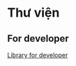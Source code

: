# Thư viện 

## For developer

[Library for developer](https://github.com/letiep97/Library/blob/master/developer.md)